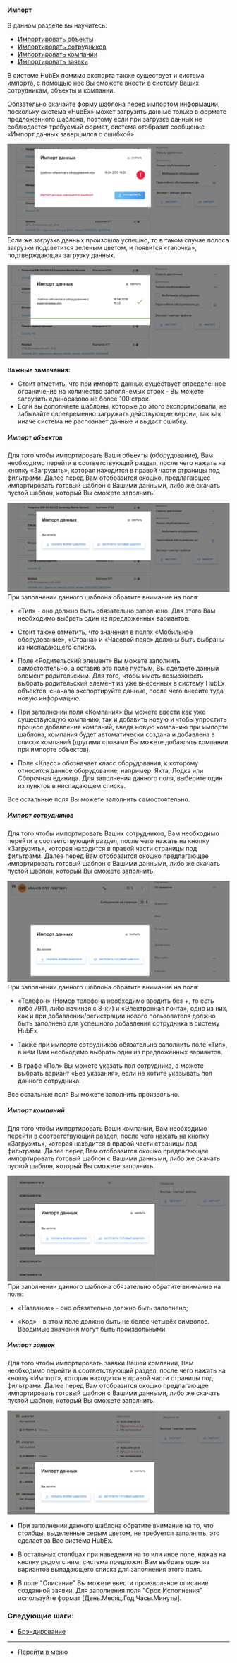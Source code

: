 #### Импорт
В данном разделе вы научитесь:
<html>
  <meta charset="utf-8">
  <title>Быстрый переход внутри документа</title>
 <ul>
       <li><a href="#objects">Импортировать объекты</a></li>
       <li><a href="#workers">Импортировать сотрудников</a></li>
       <li><a href="#companies">Импортировать компании</a></li>
       <li><a href="#tickets">Импортировать заявки</a></li>
 </ul>
</html>

В системе HubEx помимо экспорта также существует и система импорта, с помощью неё Вы сможете внести в систему Ваших сотрудникам, объекты и компании.

Обязательно скачайте форму шаблона перед импортом информации, поскольку система «HubEx» может загрузить данные только в формате предложенного шаблона, поэтому если при загрузке данных не соблюдается требуемый формат, система отобразит сообщение «Импорт данных завершился с ошибкой».

![imp1.png](/attachments/images/FAQ/USER/Import/imp1.png)
Если же загрузка данных произошла успешно, то в таком случае полоса загрузки подсветится зеленым цветом, и появится «галочка», подтверждающая загрузку данных.

![imp2.png](/attachments/images/FAQ/USER/Import/imp2.png)

**Важные замечания:**
- Стоит отметить, что при импорте данных существует определенное ограничение на количество заполянемых строк - Вы можете загрузить единоразово не более 100 строк.
- Если вы дополняете шаблоны, которые до этого экспортировали, не забывайте своевременно загружать действующие версии, так как иначе система не распознает данные и выдаст ошибку.


<h5 id="objects">Импорт объектов</h5>
Для того чтобы импортировать Ваши объекты (оборудование), Вам необходимо перейти в соответствующий раздел, после чего нажать на кнопку «Загрузить», которая находится в правой части страницы под фильтрами. Далее перед Вам отобразится окошко, предлагающее импортировать готовый шаблон с Вашими данными, либо же скачать пустой шаблон, который Вы сможете заполнить.

![impobj1.png](/attachments/images/FAQ/USER/Import/impobj1.png)
При заполнении данного шаблона обратите внимание на поля:
- «Тип» - оно должно быть обязательно заполнено. Для этого Вам необходимо выбрать один из предложенных вариантов.

- Стоит также отметить, что значения в полях «Мобильное оборудование», «Страна» и «Часовой пояс» должны быть выбраны из ниспадающего списка.

- Поле «Родительский элемент» Вы можете заполнить самостоятельно, а оставив это поле пустым, Вы сделаете данный элемент родительским. Для того, чтобы иметь возможность выбрать родительский элемент из уже внесенных в систему HubEx объектов, сначала экспортируйте данные, после чего внесите туда новую информацию.

- При заполнении поля «Компания» Вы можете ввести как уже существующую компанию, так и добавить новую и чтобы упростить процесс добавления компаний, введя новую компанию при импорте шаблона, компания будет автоматически создана и добавлена в список компаний (другими словами Вы можете добавлять компании при импорте объектов).

- Поле «Класс» обозначает класс оборудования, к которому относится данное оборудование, например: Яхта, Лодка или Сборочная единица. Для заполнения данного поля, выберите один из пунктов в ниспадающем списке.

Все остальные поля Вы можете заполнить самостоятельно.


<h5 id="workers">Импорт сотрудников</h5>

Для того чтобы импортировать Ваших сотрудников, Вам необходимо перейти в соответствующий раздел, после чего нажать на кнопку «Загрузить», которая находится в правой части страницы под фильтрами. Далее перед Вам отобразится окошко предлагающее импортировать готовый шаблон с Вашими данными, либо же скачать пустой шаблон, который Вы сможете заполнить.

![impwork1.png](/attachments/images/FAQ/USER/Import/impworker1.png)
При заполнении данного шаблона обратите внимание на поля:
- «Телефон» (Номер телефона необходимо вводить без +, то есть либо 7911, либо начиная с 8-ки) и «Электронная почта», одно из них, как и при добавлении/регистрации нового пользователя должно быть заполнено для успешного добавления сотрудника в систему HubEx.

- Также при импорте сотрудников обязательно заполнить поле «Тип», в нём Вам необходимо выбрать один из предложенных вариантов.

- В графе «Пол» Вы можете указать пол сотрудника, а можете выбрать вариант «Без указания», если не хотите указывать пол данного сотрудника.

Все остальные поля Вы можете заполнить произвольно.


<h5 id="companies">Импорт компаний</h5>

Для того чтобы импортировать Ваши компании, Вам необходимо перейти в соответствующий раздел, после чего нажать на кнопку «Загрузить», которая находится в правой части страницы под фильтрами. Далее перед Вам отобразится окошко предлагающее импортировать готовый шаблон с Вашими данными, либо же скачать пустой шаблон, который Вы сможете заполнить.

![impcomp1.png](/attachments/images/FAQ/USER/Import/impcomp1.png)
При заполнении данного шаблона обязательно обратите внимание на поля:
- «Название» - оно обязательно должно быть заполнено;

- «Код» - в этом поле должно быть не более четырёх символов. Вводимые значения могут быть произвольными.


<h5 id="tickets">Импорт заявок</h5>

Для того чтобы импортировать заявки Вашей компании, Вам необходимо перейти в соответствующий раздел, после чего нажать на кнопку «Импорт», которая находится в правой части страницы под фильтрами. Далее перед Вам отобразится окошко предлагающее импортировать готовый шаблон с Вашими данными, либо же скачать пустой шаблон, который Вы сможете заполнить.

![imptick1.png](/attachments/images/FAQ/USER/Import/imptick1.png)

- При заполнении данного шаблона обратите внимание на то, что столбцы, выделенные серым цветом, не требуется заполнять, это сделает за Вас система HubEx.

- В остальных столбцах при наведении на то или иное поле, нажав на кнопку рядом с ним, система предложит Вам выбрать один из вариантов выпадающего списка для заполнения этого поля.

- В поле "Описание" Вы можете ввести произвольное описание созданной заявки. Для заполнения поля "Срок Исполнения" используйте формат [День.Месяц.Год Часы.Минуты].



### Следующие шаги:
- [Брэндирование](./Branding.md)

___
- [Перейти в меню](http://wiki.hubex.ru)
